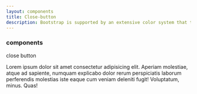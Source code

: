 ```yaml
---
layout: components
title: Close-button
description: Bootstrap is supported by an extensive color system that themes our styles and components. This enables more comprehensive customization and extension for any project. 
---
```


<div id="components_close_button">
<h3 class="text-muted">components</h3>
<div class="display-3 py-3 text-capitalize">close button</div>
<p class="lead text-justify pe-md-8 pe-lg-11">
  Lorem ipsum dolor sit amet consectetur adipisicing elit. Aperiam
  molestiae, atque ad sapiente, numquam explicabo dolor rerum
  perspiciatis laborum perferendis molestias iste eaque cum veniam
  deleniti fugit! Voluptatum, minus. Quas!
</p>
</div>
